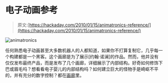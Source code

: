 # 电子动画参考

> 原文:[https://hackaday.com/2010/01/15/animatronics-reference/](https://hackaday.com/2010/01/15/animatronics-reference/)

![](../Images/66974c00e0b9ecab8a9389b734bab8a1.png "animatronics")

任何熟悉电子动画甚至大多数机器人的人都知道，如果你不打算复制它，几乎每一个构建都是一个黑客。这个画廊是为了展示[约翰·诺澜]的作品。然而，他并没有仅仅发布最终产品，而是发布了几个画廊，详细展示了内部结构。好奇如何修饰下巴或眉毛吗？想看看电子婴儿的内部结构吗？如何建立巨大的怪物手是崎岖不平的，并有充分的数字控制？都在[画廊](http://www.johnnolanfilms.com/animatronics/gallery1/)里。